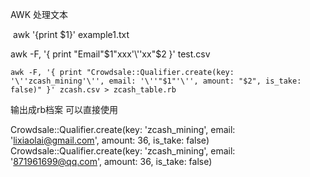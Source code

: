 AWK 处理文本

 awk '{print $1}' example1.txt

 awk -F, '{ print "Email"$1"xxx'\''xx"$2 }' test.csv

```
awk -F, '{ print "Crowdsale::Qualifier.create(key: '\''zcash_mining'\'', email: '\''"$1"'\'', amount: "$2", is_take: false)" }' zcash.csv > zcash_table.rb
```

输出成rb档案 可以直接使用





Crowdsale::Qualifier.create(key: 'zcash_mining', email: 'lixiaolai@gmail.com', amount: 36, is_take: false)
Crowdsale::Qualifier.create(key: 'zcash_mining', email: '871961699@qq.com', amount: 36, is_take: false)